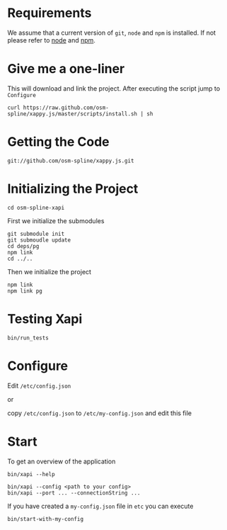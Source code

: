 Requirements
============

We assume that a current version of `git`, `node` and `npm` is installed.
If not please refer to [node](http://nodejs.org/) and [npm](http://npmjs.org/).

Give me a one-liner
===================

This will download and link the project.
After executing the script jump to `Configure`

    curl https://raw.github.com/osm-spline/xappy.js/master/scripts/install.sh | sh

Getting the Code
================

    git://github.com/osm-spline/xappy.js.git

Initializing the Project
========================

    cd osm-spline-xapi

First we initialize the submodules

    git submodule init
    git submoudle update
    cd deps/pg
    npm link
    cd ../..

Then we initialize the project

    npm link
    npm link pg 


Testing Xapi
============

    bin/run_tests

Configure
=========

Edit `/etc/config.json`

or

copy `/etc/config.json` to `/etc/my-config.json` and edit this file

Start
=====

To get an overview of the application

    bin/xapi --help

    bin/xapi --config <path to your config>
    bin/xapi --port ... --connectionString ...

If you have created a `my-config.json` file in `etc` you can execute

    bin/start-with-my-config
